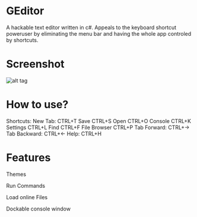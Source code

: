 # GEditor
A hackable text editor written in c#. Appeals to the keyboard shortcut poweruser by eliminating the menu bar and having the whole app controled by shortcuts.

# Screenshot
![alt tag](http://i.imgur.com/uYSj0WC.png)

# How to use?
Shortcuts:
New Tab:      CTRL+T
Save          CTRL+S
Open          CTRL+O
Console       CTRL+K
Settings      CTRL+L
Find          CTRL+F
File Browser  CTRL+P
Tab Forward:  CTRL+→
Tab Backward: CTRL+←
Help:         CTRL+H

# Features

Themes

Run Commands

Load online Files

Dockable console window
